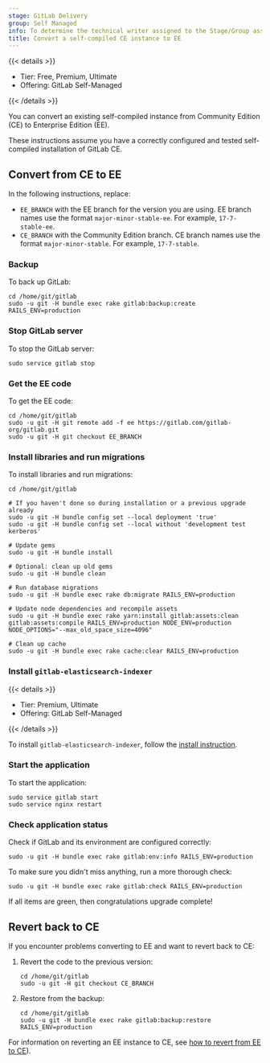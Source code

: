 ```yaml
---
stage: GitLab Delivery
group: Self Managed
info: To determine the technical writer assigned to the Stage/Group associated with this page, see https://handbook.gitlab.com/handbook/product/ux/technical-writing/#assignments
title: Convert a self-compiled CE instance to EE
---
```


{{< details >}}

- Tier: Free, Premium, Ultimate
- Offering: GitLab Self-Managed

{{< /details >}}

You can convert an existing self-compiled instance from Community Edition (CE) to Enterprise Edition (EE).

These instructions assume you have a correctly configured and tested self-compiled installation of GitLab CE.

## Convert from CE to EE

In the following instructions, replace:

- `EE_BRANCH` with the EE branch for the version you are using. EE branch names use the format `major-minor-stable-ee`.
  For example, `17-7-stable-ee`.
- `CE_BRANCH` with the Community Edition branch. CE branch names use the format `major-minor-stable`.
  For example, `17-7-stable`.

### Backup

To back up GitLab:

```shell
cd /home/git/gitlab
sudo -u git -H bundle exec rake gitlab:backup:create RAILS_ENV=production
```

### Stop GitLab server

To stop the GitLab server:

```shell
sudo service gitlab stop
```

### Get the EE code

To get the EE code:

```shell
cd /home/git/gitlab
sudo -u git -H git remote add -f ee https://gitlab.com/gitlab-org/gitlab.git
sudo -u git -H git checkout EE_BRANCH
```

### Install libraries and run migrations

To install libraries and run migrations:

```shell
cd /home/git/gitlab

# If you haven't done so during installation or a previous upgrade already
sudo -u git -H bundle config set --local deployment 'true'
sudo -u git -H bundle config set --local without 'development test kerberos'

# Update gems
sudo -u git -H bundle install

# Optional: clean up old gems
sudo -u git -H bundle clean

# Run database migrations
sudo -u git -H bundle exec rake db:migrate RAILS_ENV=production

# Update node dependencies and recompile assets
sudo -u git -H bundle exec rake yarn:install gitlab:assets:clean gitlab:assets:compile RAILS_ENV=production NODE_ENV=production NODE_OPTIONS="--max_old_space_size=4096"

# Clean up cache
sudo -u git -H bundle exec rake cache:clear RAILS_ENV=production
```

### Install `gitlab-elasticsearch-indexer`

{{< details >}}

- Tier: Premium, Ultimate
- Offering: GitLab Self-Managed

{{< /details >}}

To install `gitlab-elasticsearch-indexer`, follow the
[install instruction](../../integration/advanced_search/elasticsearch.md#install-an-elasticsearch-or-aws-opensearch-cluster).

### Start the application

To start the application:

```shell
sudo service gitlab start
sudo service nginx restart
```

### Check application status

Check if GitLab and its environment are configured correctly:

```shell
sudo -u git -H bundle exec rake gitlab:env:info RAILS_ENV=production
```

To make sure you didn't miss anything, run a more thorough check:

```shell
sudo -u git -H bundle exec rake gitlab:check RAILS_ENV=production
```

If all items are green, then congratulations upgrade complete!

## Revert back to CE

If you encounter problems converting to EE and want to revert back to CE:

1. Revert the code to the previous version:

   ```shell
   cd /home/git/gitlab
   sudo -u git -H git checkout CE_BRANCH
   ```

1. Restore from the backup:

   ```shell
   cd /home/git/gitlab
   sudo -u git -H bundle exec rake gitlab:backup:restore RAILS_ENV=production
   ```

For information on reverting an EE instance to CE, see
[how to revert from EE to CE](revert.md)).
